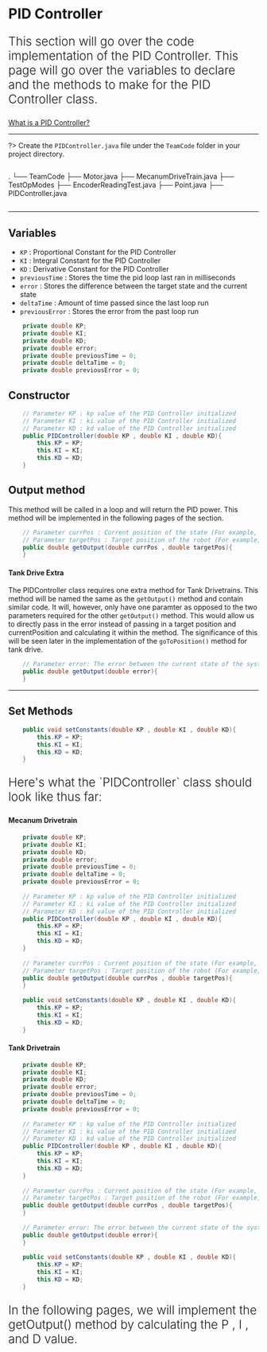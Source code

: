 # PID Controller

<p style = "font-weight : 300; font-size : 24px;">
This section will go over the code implementation of the PID Controller.
This page will go over the variables to declare and the methods to make for the PID Controller class.
</p>

[What is a PID Controller?](https://rohitdasari0424.github.io/pidTerm.html)

---

?>
Create the `PIDController.java` file under the `TeamCode` folder in your project directory.
> ```text
.
└── TeamCode
    ├── Motor.java
    ├── MecanumDriveTrain.java
    ├── TestOpModes
        ├── EncoderReadingTest.java
    ├── Point.java
    ├── PIDController.java
> ```

---

## Variables
- `KP` : Proportional Constant for the PID Controller
- `KI` : Integral Constant for the PID Controller
- `KD` : Derivative Constant for the PID Controller
- `previousTime` : Stores the time the pid loop last ran in milliseconds
- `error` : Stores the difference between the target state and the current state
- `deltaTime` : Amount of time passed since the last loop run
- `previousError` : Stores the error from the past loop run

```java 
    private double KP;
    private double KI;
    private double KD;
    private double error;
    private double previousTime = 0;
    private double deltaTime = 0;
    private double previousError = 0;
```

## Constructor

```java 
    // Parameter KP : kp value of the PID Controller initialized
    // Parameter KI : ki value of the PID Controller initialized
    // Parameter KD : kd value of the PID Controller initialized
    public PIDController(double KP , double KI , double KD){
        this.KP = KP;
        this.KI = KI;
        this.KD = KD;
    }
```

## Output method

This method will be called in a loop and will return the PID power. This method will be implemented in the following pages of the section.
```java 
    // Parameter currPos : Current position of the state (For example, the heading of the robot currently)
    // Parameter targetPos : Target position of the robot (For example, the target heading you are trying to turn towards)
    public double getOutput(double currPos , double targetPos){
    }
```


<!-- tabs:start -->
#### **Tank Drive Extra**

The PIDController class requires one extra method for Tank Drivetrains. This method will be named the same as the `getOutput()` method and contain similar code. It will, however, only have one paramter as opposed to the two parameters required for the other `getOutput()` method. This would allow us to directly pass in the error instead of passing in a target position and currentPosition and calculating it within the method. The significance of this will be seen later in the implementation of the `goToPosition()` method for tank drive.

```java 
    // Parameter error: The error between the current state of the system and the target state of the system
    public double getOutput(double error){
    }
```

<!-- tabs:end -->

---

## Set Methods

```java 
    public void setConstants(double KP , double KI , double KD){
        this.KP = KP;
        this.KI = KI;
        this.KD = KD;
    }
```





<p style = "font-weight : 300; font-size : 24px;">
Here's what the `PIDController` class should look like thus far:
</p>

<!-- tabs:start -->

#### **Mecanum Drivetrain**

```java 
    private double KP;
    private double KI;
    private double KD;
    private double error;
    private double previousTime = 0;
    private double deltaTime = 0;
    private double previousError = 0;
    
    // Parameter KP : kp value of the PID Controller initialized
    // Parameter KI : ki value of the PID Controller initialized
    // Parameter KD : kd value of the PID Controller initialized
    public PIDController(double KP , double KI , double KD){
        this.KP = KP;
        this.KI = KI;
        this.KD = KD;
    } 
    
    // Parameter currPos : Current position of the state (For example, the heading of the robot currently)
    // Parameter targetPos : Target position of the robot (For example, the target heading you are trying to turn towards)
    public double getOutput(double currPos , double targetPos){
    }
    
    public void setConstants(double KP , double KI , double KD){
        this.KP = KP;
        this.KI = KI;
        this.KD = KD;
    }
```

#### **Tank Drivetrain**

```java 
    private double KP;
    private double KI;
    private double KD;
    private double error;
    private double previousTime = 0;
    private double deltaTime = 0;
    private double previousError = 0;
    
    // Parameter KP : kp value of the PID Controller initialized
    // Parameter KI : ki value of the PID Controller initialized
    // Parameter KD : kd value of the PID Controller initialized
    public PIDController(double KP , double KI , double KD){
        this.KP = KP;
        this.KI = KI;
        this.KD = KD;
    } 
    
    // Parameter currPos : Current position of the state (For example, the heading of the robot currently)
    // Parameter targetPos : Target position of the robot (For example, the target heading you are trying to turn towards)
    public double getOutput(double currPos , double targetPos){
    }
    
    // Parameter error: The error between the current state of the system and the target state of the system
    public double getOutput(double error){
    }
    
    public void setConstants(double KP , double KI , double KD){
        this.KP = KP;
        this.KI = KI;
        this.KD = KD;
    }
```

<!-- tabs:end -->


<p style = "font-weight : 300; font-size : 24px;">
In the following pages, we will implement the getOutput() method by calculating the P , I , and D value.
</p>
